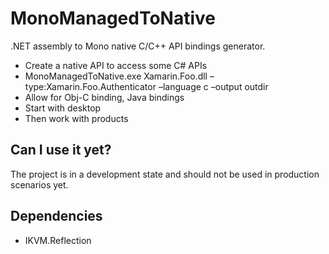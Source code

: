 MonoManagedToNative
===================

.NET assembly to Mono native C/C++ API bindings generator.

* Create a native API to access some C# APIs
* MonoManagedToNative.exe Xamarin.Foo.dll –type:Xamarin.Foo.Authenticator –language c –output outdir
* Allow for Obj-C binding, Java bindings
* Start with desktop
* Then work with products

Can I use it yet?
-----------------

The project is in a development state and should not be used in production scenarios yet.

Dependencies
------------

* IKVM.Reflection

